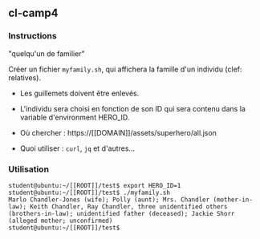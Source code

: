 ## cl-camp4

### Instructions

"quelqu'un de familier"

Créer un fichier `myfamily.sh`, qui affichera la famille d'un individu (clef: relatives).

- Les guillemets doivent être enlevés.

- L'individu sera choisi en fonction de son ID qui sera contenu dans la variable d'environment HERO_ID.

* Où chercher : https://[[DOMAIN]]/assets/superhero/all.json

* Quoi utiliser : `curl`, `jq` et d'autres...

### Utilisation

```console
student@ubuntu:~/[[ROOT]]/test$ export HERO_ID=1
student@ubuntu:~/[[ROOT]]/test$ ./myfamily.sh
Marlo Chandler-Jones (wife); Polly (aunt); Mrs. Chandler (mother-in-law); Keith Chandler, Ray Chandler, three unidentified others (brothers-in-law); unidentified father (deceased); Jackie Shorr (alleged mother; unconfirmed)
student@ubuntu:~/[[ROOT]]/test$
```
